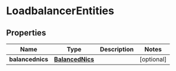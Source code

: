 

# LoadbalancerEntities

## Properties

| Name | Type | Description | Notes |
| ------------ | ------------- | ------------- | ------------- |
| **balancednics** | [**BalancedNics**](BalancedNics.md) |  |  [optional] |


